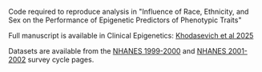 Code required to reproduce analysis in "Influence of Race, Ethnicity, and Sex on the Performance of Epigenetic Predictors of Phenotypic Traits"  

Full manuscript is available in Clinical Epigenetics: [Khodasevich et al 2025]()

Datasets are available from the [NHANES 1999-2000](https://wwwn.cdc.gov/nchs/nhanes/continuousnhanes/default.aspx?BeginYear=1999) and [NHANES 2001-2002](https://wwwn.cdc.gov/nchs/nhanes/continuousnhanes/default.aspx?BeginYear=2001) survey cycle pages. 
